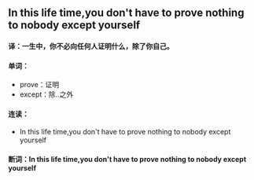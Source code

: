 ## In this life time,you don't have to prove nothing to nobody except yourself

#### 译：一生中，你不必向任何人证明什么，除了你自己。

#### 单词：

- prove：证明
- except：除..之外

#### 连读：

- In this life time,you don't have to prove nothing to nobody except yourself

#### 断词：In this life time,you don't have to prove nothing to nobody except yourself
